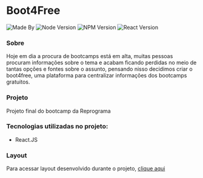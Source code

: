 
# Boot4Free

![Made By](https://img.shields.io/badge/made%20by-natalialuiza-yellowgreen) 
![Node Version](https://img.shields.io/badge/node-v14.4.0-green) 
![NPM Version](https://img.shields.io/badge/npm-6.14.6-green)
![React Version](https://img.shields.io/badge/react-%5E16.13.1-blueviolet)

### Sobre

Hoje em dia a procura de bootcamps está em alta, muitas pessoas procuram informações sobre o tema e acabam ficando perdidas no meio de tantas opções e fontes sobre o assunto, pensando nisso decidimos criar o boot4free, uma plataforma para centralizar informações dos bootcamps gratuitos.

### Projeto

Projeto final do bootcamp da Reprograma

### Tecnologias utilizadas no projeto:
- React.JS


### Layout
Para acessar layout desenvolvido durante o projeto, [clique aqui](https://www.figma.com/file/WnLLXtiWejCoDcVx0oVp9L/Untitled)



